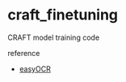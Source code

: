 # craft_finetuning
CRAFT model training code

reference

- [easyOCR](https://github.com/JaidedAI/EasyOCR)